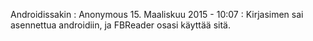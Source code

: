 <!--
Title: OpenDyslexic
Template: comments
-->

Androidissakin
:   Anonymous 15. Maaliskuu 2015 - 10:07
:   Kirjasimen sai asennettua androidiin, ja FBReader osasi käyttää sitä.
